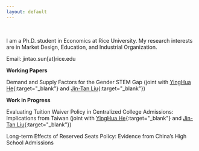 ```yaml
---
layout: default
---
```


<br/>

I am a Ph.D. student in Economics at Rice University. My research interests are in Market Design, Education, and Industrial Organization.

Email: jintao.sun[at]rice.edu

**Working Papers**

Demand and Supply Factors for the Gender STEM Gap (joint with [YingHua He](https://sites.google.com/site/yinghuahe/){:target="_blank"} and [Jin-Tan Liu](https://homepage.ntu.edu.tw/~liujt/){:target="_blank"})

**Work in Progress**

Evaluating Tuition Waiver Policy in Centralized College Admissions: Implications from Taiwan (joint with [YingHua He](https://sites.google.com/site/yinghuahe/){:target="_blank"} and [Jin-Tan Liu](https://homepage.ntu.edu.tw/~liujt/){:target="_blank"})

Long-term Effects of Reserved Seats Policy: Evidence from China’s High School Admissions
